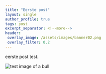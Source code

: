 ```yaml
---
title: "Eerste post"
layout: single
author_profile: true
tags: post
excerpt_separator: <!--more-->
header:
 overlay_image: /assets/images/banner02.png
 overlay_filter: 0.2
---
```

eerste post test. <!--more-->

![test image of a bull]({{page.image}})
